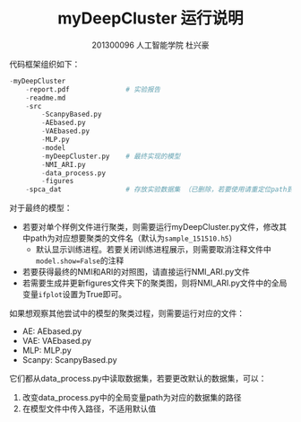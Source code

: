 <center>
<h1>myDeepCluster 运行说明 </h1>
<p1>201300096 人工智能学院 杜兴豪</p1>
</center>

代码框架组织如下：
```python
-myDeepCluster
    -report.pdf              # 实验报告
    -readme.md
    -src                     
        -ScanpyBased.py      
        -AEbased.py          
        -VAEbased.py         
        -MLP.py              
        -model               
        -myDeepCluster.py    # 最终实现的模型
        -NMI_ARI.py    
        -data_process.py     
        -figures             
    -spca_dat                # 存放实验数据集 （已删除，若要使用请重定位path到新数据集）
```
对于最终的模型：
* 若要对单个样例文件进行聚类，则需要运行myDeepCluster.py文件，修改其中path为对应想要聚类的文件名（默认为`sample_151510.h5`）
  * 默认显示训练进程。若要关闭训练进程展示，则需要取消注释文件中`model.show=False`的注释
* 若要获得最终的NMI和ARI的对照图，请直接运行NMI_ARI.py文件
* 若需要生成并更新figures文件夹下的聚类图，则将NMI_ARI.py文件中的全局变量`ifplot`设置为True即可。

如果想观察其他尝试中的模型的聚类过程，则需要运行对应的文件：
* AE: AEbased.py
* VAE: VAEbased.py
* MLP: MLP.py
* Scanpy: ScanpyBased.py

它们都从data_process.py中读取数据集，若要更改默认的数据集，可以：
1. 改变data_process.py中的全局变量path为对应的数据集的路径
2. 在模型文件中传入路径，不适用默认值
